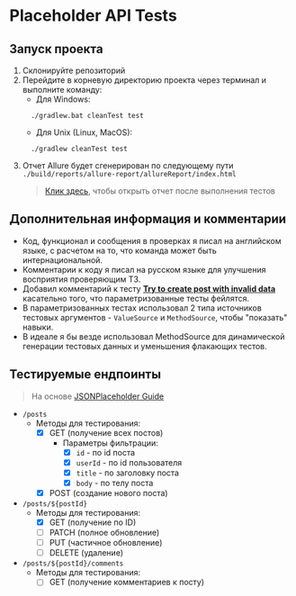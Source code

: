 # Placeholder API Tests

## Запуск проекта

1.  Склонируйте репозиторий
2.  Перейдите в корневую директорию проекта через терминал и выполните команду:
    - Для Windows:
    ```shell
      ./gradlew.bat cleanTest test
    ```
    - Для Unix (Linux, MacOS):
    ```shell
      ./gradlew cleanTest test
    ```
3. Отчет Allure будет сгенерирован по следующему пути `./build/reports/allure-report/allureReport/index.html`
    > [Клик здесь](./build/reports/allure-report/allureReport/index.html), чтобы открыть отчет после выполнения тестов

## Дополнительная информация и комментарии

- Код, функционал и сообщения в проверках я писал на английском языке, с расчетом на то, что команда может быть интернациональной. 
- Комментарии к коду я писал на русском языке для улучшения восприятия проверяющим ТЗ.
- Добавил комментарий к тесту [**Try to create post with invalid data**](./src/test/kotlin/tech/themukha/placeholdertests/posts/CreatePostsTests.kt#L32) касательно того, что параметризованные тесты фейлятся.
- В параметризованных тестах использовал 2 типа источников тестовых аргументов - `ValueSource` и `MethodSource`, чтобы "показать" навыки.
- В идеале я бы везде использовал MethodSource для динамической генерации тестовых данных и уменьшения флакающих тестов.

## Тестируемые ендпоинты
> На основе [JSONPlaceholder Guide](https://jsonplaceholder.typicode.com/guide/)

- `/posts`
  - Методы для тестирования:
    - [X] GET (получение всех постов)
      - Параметры фильтрации:
        - [X] `id` - по id поста
        - [X] `userId` - по id пользователя
        - [X] `title` - по заголовку поста
        - [X] `body` - по телу поста
    - [X] POST (создание нового поста)
- `/posts/${postId}`
  - Методы для тестирования:
    - [X] GET (получение по ID)
    - [ ] PATCH (полное обновление)
    - [ ] PUT (частичное обновление)
    - [ ] DELETE (удаление)
- `/posts/${postId}/comments`
  - Методы для тестирования:
    - [ ] GET (получение комментариев к посту)